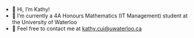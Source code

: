 - 👋 Hi, I’m Kathy!
- 🏫 I’m currently a 4A Honours Mathematics (IT Management) student at the University of Waterloo
- 📧 Feel free to contact me at kathy.cui@uwaterloo.ca
